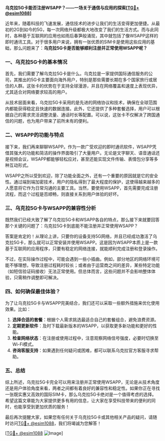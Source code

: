 **乌克拉5G卡能否注册WSAPP？——一场关于通信与应用的探索[[TG💪+ @esim1088](https://t.me/s/esim1088)]**

近年来，随着科技的飞速发展，通信技术的进步让我们的生活变得更加便捷。从最初的2G到如今的5G，每一次网络升级都极大地改变了我们的生活方式。而与此同时，各种基于互联网的应用也如雨后春笋般涌现，其中就包括了像WSAPP这样的即时通讯工具。对于很多用户来说，拥有一张优质的SIM卡是使用这些应用的基础，那么问题来了：**乌克拉5G卡是否能够顺利注册并正常使用WSAPP呢？**

### 一、乌克拉5G卡的基本情况

首先，我们需要了解乌克拉5G卡是什么。乌克拉是一家提供国际通信服务的公司，其推出的5G卡主要面向海外用户，特别是那些需要长期在多个国家旅行或居住的人群。这张卡的优势在于支持全球漫游，并且在网络覆盖和速度上表现优异，尤其适合对网络要求较高的用户。

从技术层面来看，乌克拉5G卡采用的是先进的网络协议和技术，确保在全球范围内都能获得稳定且快速的数据连接。此外，它还提供了多种套餐选择，用户可以根据自己的需求灵活调整流量、通话时长等配置。可以说，这张卡不仅解决了跨国通信的问题，也为用户带来了前所未有的便利。

### 二、WSAPP的功能与特点

接下来，我们再来聊聊WSAPP。作为一款广受欢迎的即时通讯软件，WSAPP凭借其强大的功能和简洁的操作界面吸引了大量用户。无论是文字聊天、语音通话还是视频会议，WSAPP都能够轻松应对，甚至还能实现文件传输、表情包分享等多种互动形式。

WSAPP之所以受到欢迎，除了功能全面之外，还有一个重要的原因就是它的安全性。通过端到端加密技术，用户的隐私得到了最大程度的保护，这使得越来越多的人愿意将它作为日常沟通的主要工具。当然，要使用WSAPP，首先需要完成注册流程，而这个过程是否顺畅，则直接关系到用户体验的好坏。

### 三、乌克拉5G卡与WSAPP的兼容性分析

既然我们已经大致了解了乌克拉5G卡和WSAPP各自的特点，那么接下来就要回答那个关键的问题了：乌克拉5G卡到底能不能注册并正常使用WSAPP？

答案是肯定的！从理论上讲，只要你的设备支持5G网络，并且已经成功激活了乌克拉5G卡，那么就可以正常安装并使用WSAPP。这是因为WSAPP本质上是一款基于互联网的应用程序，只要有稳定的网络连接，就能顺利完成注册和登录操作。

不过，在实际操作过程中，可能会遇到一些小插曲。例如，部分地区的网络环境可能不够理想，导致注册过程耗时较长；或者由于运营商之间的差异，某些特定功能（如短信验证码接收）无法正常使用。但总体而言，这些问题并不会影响整体体验，只需稍作调整即可解决。

### 四、如何确保最佳体验？

为了让乌克拉5G卡与WSAPP完美结合，我们还可以采取一些额外措施来优化使用效果。比如：

1. **选择合适的套餐**：根据个人需求挑选最适合自己的套餐组合，避免浪费资源。
2. **定期更新软件**：及时下载最新版本的WSAPP，以获取更多新功能和更好的性能。
3. **检查网络状态**：在注册或使用过程中，注意观察网络信号强度，必要时切换至Wi-Fi模式。
4. **咨询客服支持**：如果遇到任何疑问或困难，都可以联系乌克拉官方客服寻求帮助。

### 五、总结

综上所述，乌克拉5G卡完全可以用来注册并正常使用WSAPP，无论是从技术角度还是用户体验角度来看，两者之间都有着良好的兼容性和稳定性。如果你正在寻找一张既实惠又高效的国际SIM卡，那么乌克拉5G卡绝对是一个值得考虑的选择。希望这篇文章能为大家提供更多有用的信息，让大家在享受科技带来的便利的同时，也能享受到更加优质的服务！

最后再次提醒大家，如果您有任何关于乌克拉5G卡或其他相关产品的疑问，请随时访问[TG💪+ @esim1088](https://t.me/s/esim1088)，我们将竭诚为您解答！

[[TG💪+ @esim1088](https://t.me/s/esim1088) ![Image](https://i.postimg.cc/4NQfJmqS/Snipaste-2025-05-13-00-14-12.png)]